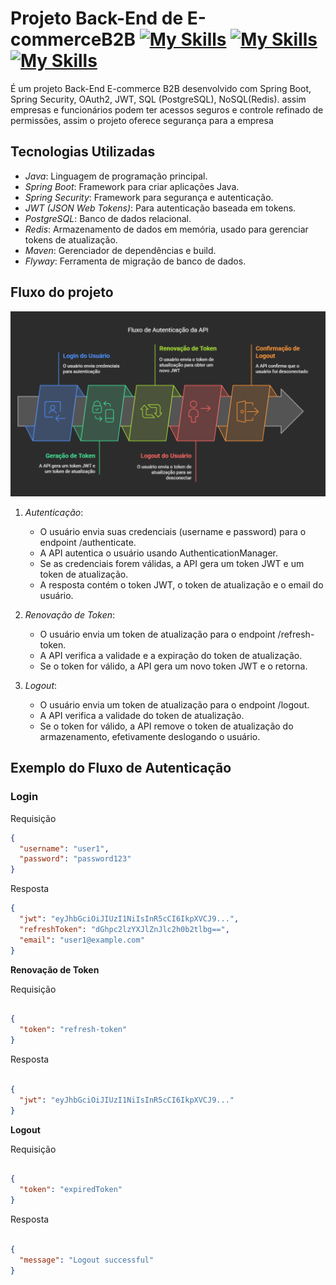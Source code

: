 # Projeto Back-End de E-commerceB2B [![My Skills](https://skillicons.dev/icons?i=spring&theme=)](https://spring.io/projects/spring-boot) [![My Skills](https://skillicons.dev/icons?i=redis&theme=)](https://redis.io/docs/latest/) [![My Skills](https://skillicons.dev/icons?i=postgresql&theme=)](https://www.postgresql.org/)
 
É um projeto Back-End E-commerce B2B desenvolvido com Spring Boot, Spring Security, OAuth2, JWT, SQL (PostgreSQL), NoSQL(Redis). assim empresas e funcionários podem ter acessos seguros e controle refinado de permissões, assim o projeto oferece segurança para a empresa

## Tecnologias Utilizadas

- *Java*: Linguagem de programação principal.
- *Spring Boot*: Framework para criar aplicações Java.
- *Spring Security*: Framework para segurança e autenticação.
- *JWT (JSON Web Tokens)*: Para autenticação baseada em tokens.
- *PostgreSQL*: Banco de dados relacional.
- *Redis*: Armazenamento de dados em memória, usado para gerenciar tokens de atualização.
- *Maven*: Gerenciador de dependências e build.
- *Flyway*: Ferramenta de migração de banco de dados.



## Fluxo do projeto

![Fluxo](./E-commerceB2B/visualselection.png)

1. *Autenticação*:
   - O usuário envia suas credenciais (username e password) para o endpoint /authenticate.
   - A API autentica o usuário usando AuthenticationManager.
   - Se as credenciais forem válidas, a API gera um token JWT e um token de atualização.
   - A resposta contém o token JWT, o token de atualização e o email do usuário.

2. *Renovação de Token*:
   - O usuário envia um token de atualização para o endpoint /refresh-token.
   - A API verifica a validade e a expiração do token de atualização.
   - Se o token for válido, a API gera um novo token JWT e o retorna.

3. *Logout*:
   - O usuário envia um token de atualização para o endpoint /logout.
   - A API verifica a validade do token de atualização.
   - Se o token for válido, a API remove o token de atualização do armazenamento, efetivamente deslogando o usuário.

## Exemplo do Fluxo de Autenticação

### **Login**

Requisição

```json
{
  "username": "user1",
  "password": "password123"
}

```

Resposta

```json
{
  "jwt": "eyJhbGciOiJIUzI1NiIsInR5cCI6IkpXVCJ9...",
  "refreshToken": "dGhpc2lzYXJlZnJlc2h0b2tlbg==",
  "email": "user1@example.com"
}

```

**Renovação de Token**

Requisição

```json

{
  "token": "refresh-token"
}

```

Resposta

```json

{
  "jwt": "eyJhbGciOiJIUzI1NiIsInR5cCI6IkpXVCJ9..."
}

```

**Logout**

Requisição

```json

{
  "token": "expiredToken"
}

```

Resposta

```json

{
  "message": "Logout successful"
}

```


